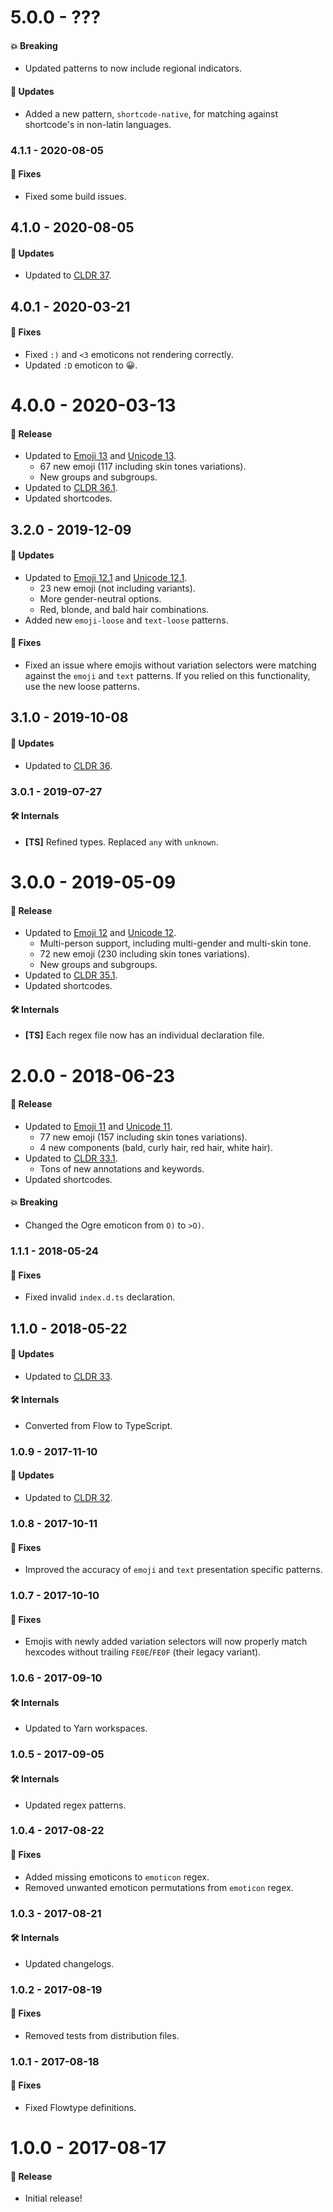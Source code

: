 # 5.0.0 - ???

#### 💥 Breaking

- Updated patterns to now include regional indicators.

#### 🚀 Updates

- Added a new pattern, `shortcode-native`, for matching against shortcode's in non-latin languages.

### 4.1.1 - 2020-08-05

#### 🐞 Fixes

- Fixed some build issues.

## 4.1.0 - 2020-08-05

#### 🚀 Updates

- Updated to [CLDR 37](http://cldr.unicode.org/index/downloads/cldr-37).

## 4.0.1 - 2020-03-21

#### 🐞 Fixes

- Fixed `:)` and `<3` emoticons not rendering correctly.
- Updated `:D` emoticon to 😀.

# 4.0.0 - 2020-03-13

#### 🎉 Release

- Updated to [Emoji 13](https://emojipedia.org/emoji-13.0/) and
  [Unicode 13](http://unicode.org/versions/Unicode13.0.0/).
  - 67 new emoji (117 including skin tones variations).
  - New groups and subgroups.
- Updated to [CLDR 36.1](http://cldr.unicode.org/index/downloads/cldr-36).
- Updated shortcodes.

## 3.2.0 - 2019-12-09

#### 🚀 Updates

- Updated to [Emoji 12.1](https://emojipedia.org/emoji-12.1/) and
  [Unicode 12.1](http://unicode.org/versions/Unicode12.1.0/).
  - 23 new emoji (not including variants).
  - More gender-neutral options.
  - Red, blonde, and bald hair combinations.
- Added new `emoji-loose` and `text-loose` patterns.

#### 🐞 Fixes

- Fixed an issue where emojis without variation selectors were matching against the `emoji` and
  `text` patterns. If you relied on this functionality, use the new loose patterns.

## 3.1.0 - 2019-10-08

#### 🚀 Updates

- Updated to [CLDR 36](http://cldr.unicode.org/index/downloads/cldr-36).

### 3.0.1 - 2019-07-27

#### 🛠 Internals

- **[TS]** Refined types. Replaced `any` with `unknown`.

# 3.0.0 - 2019-05-09

#### 🎉 Release

- Updated to [Emoji 12](https://emojipedia.org/emoji-12.0/) and
  [Unicode 12](http://unicode.org/versions/Unicode12.0.0/).
  - Multi-person support, including multi-gender and multi-skin tone.
  - 72 new emoji (230 including skin tones variations).
  - New groups and subgroups.
- Updated to [CLDR 35.1](http://cldr.unicode.org/index/downloads/cldr-35-1).
- Updated shortcodes.

#### 🛠 Internals

- **[TS]** Each regex file now has an individual declaration file.

# 2.0.0 - 2018-06-23

#### 🎉 Release

- Updated to [Emoji 11](https://emojipedia.org/emoji-11.0/) and
  [Unicode 11](http://unicode.org/versions/Unicode11.0.0/).
  - 77 new emoji (157 including skin tones variations).
  - 4 new components (bald, curly hair, red hair, white hair).
- Updated to [CLDR 33.1](http://cldr.unicode.org/index/downloads/cldr-33-1).
  - Tons of new annotations and keywords.
- Updated shortcodes.

#### 💥 Breaking

- Changed the Ogre emoticon from `O)` to `>O)`.

### 1.1.1 - 2018-05-24

#### 🐞 Fixes

- Fixed invalid `index.d.ts` declaration.

## 1.1.0 - 2018-05-22

#### 🚀 Updates

- Updated to [CLDR 33](http://cldr.unicode.org/index/downloads/cldr-33).

#### 🛠 Internals

- Converted from Flow to TypeScript.

### 1.0.9 - 2017-11-10

#### 🚀 Updates

- Updated to [CLDR 32](http://cldr.unicode.org/index/downloads/cldr-32).

### 1.0.8 - 2017-10-11

#### 🐞 Fixes

- Improved the accuracy of `emoji` and `text` presentation specific patterns.

### 1.0.7 - 2017-10-10

#### 🐞 Fixes

- Emojis with newly added variation selectors will now properly match hexcodes without trailing
  `FE0E`/`FE0F` (their legacy variant).

### 1.0.6 - 2017-09-10

#### 🛠 Internals

- Updated to Yarn workspaces.

### 1.0.5 - 2017-09-05

#### 🛠 Internals

- Updated regex patterns.

### 1.0.4 - 2017-08-22

#### 🐞 Fixes

- Added missing emoticons to `emoticon` regex.
- Removed unwanted emoticon permutations from `emoticon` regex.

### 1.0.3 - 2017-08-21

#### 🛠 Internals

- Updated changelogs.

### 1.0.2 - 2017-08-19

#### 🐞 Fixes

- Removed tests from distribution files.

### 1.0.1 - 2017-08-18

#### 🐞 Fixes

- Fixed Flowtype definitions.

# 1.0.0 - 2017-08-17

#### 🎉 Release

- Initial release!
